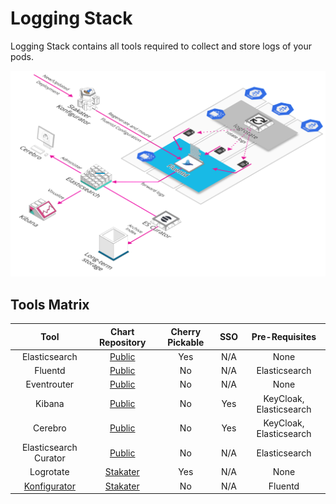 # Logging Stack

Logging Stack contains all tools required to collect and store logs of your pods.

![Logging](./image/logging.png)

## Tools Matrix

|          Tool         |                            Chart Repository                                      | Cherry Pickable | SSO | Pre-Requisites |
| :-------------------: | :------------------------------------------------------------------------------: | :--------------:| :--:| :-------------:|
| Elasticsearch         | [Public](https://github.com/elastic/helm-charts)                                 |       Yes       | N/A |      None      |
| Fluentd               | [Public](https://github.com/kiwigrid/helm-charts)                                |        No      | N/A |      Elasticsearch      |
| Eventrouter           | [Public](https://github.com/helm/charts/tree/master/stable/eventrouter)          |        No      | N/A |      None      |
| Kibana                | [Public](https://github.com/helm/charts/tree/master/stable/kibana)               |       No       | Yes |    KeyCloak, Elasticsearch    |
| Cerebro               | [Public](https://github.com/helm/charts/tree/master/stable/cerebro)              |       No       | Yes |    KeyCloak, Elasticsearch    |
| Elasticsearch Curator | [Public](https://github.com/helm/charts/tree/master/stable/elasticsearch-curator)|       No       | N/A |      Elasticsearch      |
| Logrotate             | [Stakater](https://github.com/stakater-charts/logrotate)                         |      Yes       | N/A |      None      |
| [Konfigurator](https://github.com/stakater/Konfigurator)          | [Stakater](https://github.com/stakater/Konfigurator/tree/master/deployments/kubernetes/chart/konfigurator)                      |       No       | N/A |      Fluentd      |
